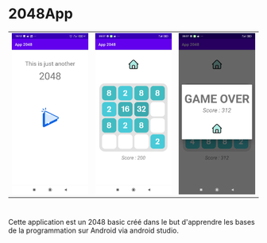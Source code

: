 # 2048App
<table style="border:none; margin:0; padding:0; background:none;"><tr>
<td> <img src="https://github.com/ValentinRV/2048App/blob/master/assets/images/screen1.jpg?raw=true" alt="Preview1" style="width: 250px;"/> </td>
<td> <img src="https://github.com/ValentinRV/2048App/blob/master/assets/images/App2.jpg?raw=true" alt="Preview2" style="width: 250px;"/> </td>
<td> <img src="https://github.com/ValentinRV/2048App/blob/master/assets/images/App3.jpg?raw=true" alt="Preview3" style="width: 250px;"/> </td>
</tr></table>

#
Cette application est un 2048 basic créé dans le but d'apprendre les bases de la programmation sur Android via android studio.
